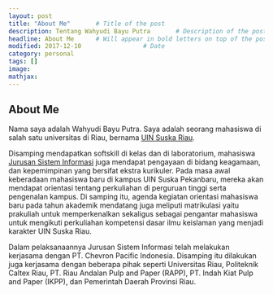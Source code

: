 ```yaml
---
layout: post
title: "About Me"       # Title of the post
description: Tentang Wahyudi Bayu Putra       # Description of the post, used for Facebook Opengraph & Twitter
headline: About Me      # Will appear in bold letters on top of the post
modified: 2017-12-10                 # Date
category: personal
tags: []
image: 
mathjax:
---
```



<h2 id="overview">About Me</h2>

Nama saya adalah Wahyudi Bayu Putra. Saya adalah seorang mahasiswa di salah satu universitas di Riau, bernama [UIN Suska Riau](http://uin-suska.ac.id).

Disamping mendapatkan softskill di kelas dan di laboratorium, mahasiswa [Jurusan Sistem Informasi](http://sif.uin-suska.ac.id) juga mendapat pengayaan di bidang keagamaan, dan kepemimpinan yang bersifat ekstra kurikuler. Pada masa awal keberadaan mahasiswa baru di kampus UIN Suska Pekanbaru, mereka akan mendapat orientasi tentang perkuliahan di perguruan tinggi serta pengenalan kampus. Di samping itu, agenda kegiatan orientasi mahasiswa baru pada tahun akademik mendatang juga meliputi matrikulasi yaitu prakuliah untuk memperkenalkan sekaligus sebagai pengantar mahasiswa untuk mengikuti perkuliahan kompetensi dasar ilmu keislaman yang menjadi karakter UIN Suska Riau.

Dalam pelaksanaannya Jurusan Sistem Informasi telah melakukan kerjasama dengan PT. Chevron Pacific Indonesia. Disamping itu dilakukan juga kerjasama dengan beberapa pihak seperti Universitas Riau, Politeknik Caltex Riau, PT. Riau Andalan Pulp and Paper (RAPP), PT. Indah Kiat Pulp and Paper (IKPP), dan Pemerintah Daerah Provinsi Riau.



